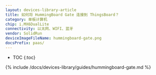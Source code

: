 ```yaml
---
layout: devices-library-article
title: 如何将 HummingBoard Gate 连接到 ThingsBoard？
category: 单板计算机
chip: i.MX6DualLite
connectivity: 以太网、WIFI、蓝牙
vendor: SolidRun
deviceImageFileName: hummingboard-gate.png
docsPrefix: paas/
---
```



* TOC
{:toc}

{% include /docs/devices-library/guides/hummingboard-gate.md %}